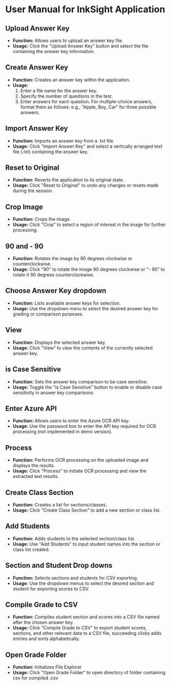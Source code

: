 # User Manual for InkSight Application

## Upload Answer Key

- **Function:** Allows users to upload an answer key file.
- **Usage:** Click the "Upload Answer Key" button and select the file containing the answer key information.

## Create Answer Key

- **Function:** Creates an answer key within the application.
- **Usage:**
  1. Enter a file name for the answer key.
  2. Specify the number of questions in the test.
  3. Enter answers for each question. For multiple-choice answers, format them as follows: e.g., "Apple, Boy, Car" for three possible answers.

## Import Answer Key

- **Function:** Imports an answer key from a .txt file.
- **Usage:** Click "Import Answer Key" and select a vertically arranged text file (.txt) containing the answer key.

## Reset to Original

- **Function:** Reverts the application to its original state.
- **Usage:** Click "Reset to Original" to undo any changes or resets made during the session.

## Crop Image

- **Function:** Crops the image.
- **Usage:** Click "Crop" to select a region of interest in the image for further processing.


## 90 and - 90

- **Function:** Rotates the image by 90 degrees clockwise or counterclockwise.
- **Usage:** Click "90" to rotate the image 90 degrees clockwise or "- 90" to rotate it 90 degrees counterclockwise.

## Choose Answer Key dropdown

- **Function:** Lists available answer keys for selection.
- **Usage:** Use the dropdown menu to select the desired answer key for grading or comparison purposes.

## View

- **Function:** Displays the selected answer key.
- **Usage:** Click "View" to view the contents of the currently selected answer key.

## is Case Sensitive

- **Function:** Sets the answer key comparison to be case sensitive.
- **Usage:** Toggle the "is Case Sensitive" button to enable or disable case sensitivity in answer key comparisons.

## Enter Azure API

- **Function:** Allows users to enter the Azure OCR API key.
- **Usage:** Use the password box to enter the API key required for OCR processing (not implemented in demo version).

## Process

- **Function:** Performs OCR processing on the uploaded image and displays the results.
- **Usage:** Click "Process" to initiate OCR processing and view the extracted text results.

## Create Class Section

- **Function:** Creates a list for sections/classes.
- **Usage:** Click "Create Class Section" to add a new section or class list.

## Add Students

- **Function:** Adds students to the selected section/class list.
- **Usage:** Use "Add Students" to input student names into the section or class list created.

## Section and Student Drop downs

- **Function:** Selects sections and students for CSV exporting.
- **Usage:** Use the dropdown menus to select the desired section and student for exporting scores to CSV.

## Compile Grade to CSV

- **Function:** Compiles student section and scores into a CSV file named after the chosen answer key.
- **Usage:** Click "Compile Grade to CSV" to export student scores, sections, and other relevant data to a CSV file, succeeding clicks adds entries and sorts alphabetically.

## Open Grade Folder

- **Function:** Initializes File Explorer
- **Usage:** Click "Open Grade Folder" to open directory of folder containing csv for compiled .csv

